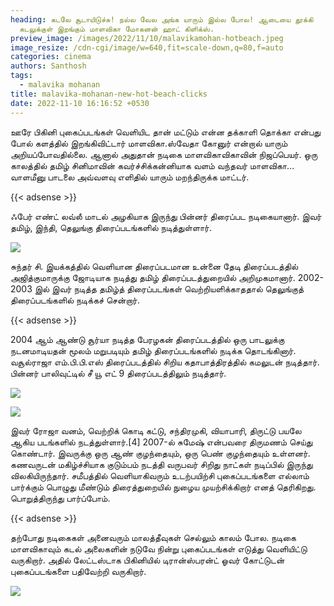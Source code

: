 ```yaml
---
heading: கடலே சூடாயிடுச்சு! நல்ல வேல அங்க யாரும் இல்ல போல! ஆடையை தூக்கி
  கடலுக்குள் இறங்கும் மாளவிகா மோகனன் ஹாட் கிளிக்ஸ்.
preview_image: /images/2022/11/10/malavikamohan-hotbeach.jpeg
image_resize: /cdn-cgi/image/w=640,fit=scale-down,q=80,f=auto
categories: cinema
authors: Santhosh
tags:
  - malavika mohanan
title: malavika-mohanan-new-hot-beach-clicks
date: 2022-11-10 16:16:52 +0530
---
```

ஊரே பிகினி புகைப்படங்கள் வெளியிட தான் மட்டும் என்ன தக்காளி தொக்கா என்பது போல் களத்தில் இறங்கிவிட்டார் மாளவிகா.ஸ்வேதா கோனுர் என்றால் யாரும் அறியப்போவதில்லை. ஆனால் அதுதான் நடிகை  மாளவிகாவிகாவின் நிஜப்பெயர். ஒரு காலத்தில் தமிழ் சினிமாவின் கவர்ச்சிக்கன்னியாக வளம் வந்தவர் மாளவிகா... வாளமீனு பாடலை அவ்வளவு எளிதில் யாரும் மறந்திருக்க மாட்டர். 

{{< adsense >}}

ஃபேர் எண்ட் லவ்லீ மாடல் அழகியாக இருந்து பின்னர் திரைப்பட நடிகையானார். இவர் தமிழ், இந்தி, தெலுங்கு திரைப்படங்களில் நடித்துள்ளார். 


![](/images/2022/11/10/malavika-mohanan-new-hot-beach-clicks44.jpeg)

சுந்தர் சி. இயக்கத்தில் வெளியான திரைப்படமான உன்னை தேடி திரைப்படத்தில் அஜித்குமாருக்கு ஜோடியாக நடித்து தமிழ் திரைப்படத்துறையில் அறிமுகமானார். 2002-2003 இல் இவர் நடித்த தமிழ்த் திரைப்படங்கள் வெற்றியளிக்காததால் தெலுங்குத் திரைப்படங்களில் நடிக்கச் சென்றார்.

{{< adsense >}}


 2004 ஆம் ஆண்டு சூர்யா நடித்த பேரழகன் திரைப்படத்தில் ஒரு பாடலுக்கு நடனமாடியதன் மூலம் மறுபடியும் தமிழ் திரைப்படங்களில் நடிக்க தொடங்கினார். வசூல்ராஜா எம்.பி.பி.எஸ் திரைப்படத்தில் சிறிய கதாபாத்திரத்தில் கமலுடன் நடித்தார். பின்னர் பாலிவுட்டில் சீ யூ எட் 9 திரைப்படத்திலும் நடித்தார். 


![](/images/2022/11/10/malavika-mohanan-new-hot-beach-clicks4.jpeg)

![](/images/2022/11/10/malavika-mohanan-new-hot-beach-clicks.jpeg)

இவர் ரோஜா வனம், வெற்றிக் கொடி கட்டு, சந்திரமுகி, வியாபாரி, திருட்டு பயலே ஆகிய படங்களில் நடத்துள்ளார்.\[4] 2007-ல் சுமேஷ் என்பவரை திருமணம் செய்து கொண்டார். இவருக்கு ஒரு ஆண் குழந்தையும், ஒரு பெண் குழந்தையும் உள்ளனர். கணவருடன் மகிழ்ச்சியாக குடும்பம் நடத்தி வருபவர் சிறிது நாட்கள்  நடிப்பில் இருந்து விலகியிருந்தார்.
சமீபத்தில் வெளியாகிவரும் உடற்பயிற்சி புகைப்படங்களை எல்லாம் பார்க்கும் பொழுது மீண்டும் திரைத்துறையில் நுழைய முயற்சிக்கிறார் எனத் தெரிகிறது‌. பொறுத்திருந்து பார்ப்போம்.

{{< adsense >}}


தற்போது நடிகைகள் அனைவரும் மாலத்தீவுகள் செல்லும் காலம் போல. நடிகை மாளவிகாவும்  கடல் அலைகளின் நடுவே நின்று புகைப்படங்கள் எடுத்து வெளியிட்டு வருகிறார். அதில் லேட்டஸ்டாக பிகினியில் டிரான்ஸ்பரன்ட் ஓவர் கோட்டுடன் புகைப்படங்களை பதிவேற்றி வருகிறார்.

![](/images/2022/11/10/malavika-mohanan-new-hot-beach-clicks..jpeg)